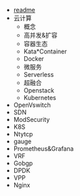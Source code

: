 <!-- OpenSource/_sidebar.md -->

* [readme](OpenSource/_sidebar.md)
* 云计算
    * 概念
    * 高并发&扩容
    * 容器生态
    * Kata*Container
    * Docker
    * 微服务
    * Serverless
    * 超融合
    * Openstack
    * Kubernetes
* OpenVswitch
* SDN
* ModSecurity
* K8S
* Ntytcp
* gauge
* Prometheus&Grafana
* VRF
* Gobgp
* DPDK
* VPP
* Nginx

